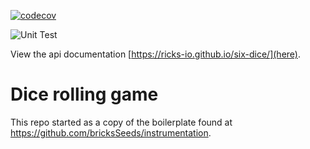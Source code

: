 [![codecov](https://codecov.io/gh/ricks-io/six-dice/branch/master/graph/badge.svg)](https://codecov.io/gh/ricks-io/six-dice)

![Unit Test](https://github.com/ricks-io/six-dice/workflows/Unit%20Test/badge.svg)

View the api documentation [https://ricks-io.github.io/six-dice/](here).




# Dice rolling game

This repo started as a copy of the boilerplate found at https://github.com/bricksSeeds/instrumentation.

